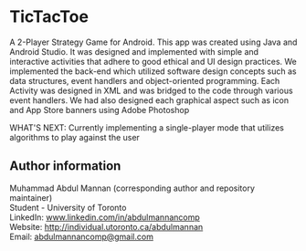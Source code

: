 # TicTacToe
A 2-Player Strategy Game for Android. This app was created using Java and Android Studio. 
It was designed and implemented with simple and interactive activities that adhere to good ethical and UI design practices.
We implemented the back-end which utilized software design concepts such as data structures, event handlers and object-oriented programming. 
Each Activity was designed in XML and was bridged to the code through various event handlers. 
We had also designed each graphical aspect such as icon and App Store banners using Adobe Photoshop

WHAT'S NEXT: Currently implementing a single-player mode that utilizes algorithms to play against the user


## Author information
Muhammad Abdul Mannan (corresponding author and repository maintainer) <br />
Student - University of Toronto <br />
LinkedIn: www.linkedin.com/in/abdulmannancomp <br />
Website: http://individual.utoronto.ca/abdulmannan <br />
Email: abdulmannancomp@gmail.com <br />
